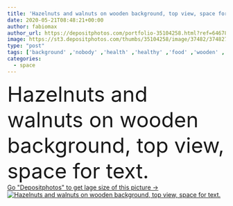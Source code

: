 ```yaml
---
title: 'Hazelnuts and walnuts on wooden background, top view, space for text.'
date: 2020-05-21T08:48:21+00:00
author: fabiomax
author_url: https://depositphotos.com/portfolio-35104258.html?ref=64678756
image: https://st3.depositphotos.com/thumbs/35104258/image/37482/374827532/api_thumb_450.jpg?forcejpeg=true
type: "post"
tags: ['background' ,'nobody' ,'health' ,'healthy' ,'food' ,'wooden' ,'protein' ,'diet' ,'plate' ,'breakfast' ,'snack' ,'whole' ,'vegetarian' ,'wood' ,'fiber' ,'hazelnuts' ,'above' ,'vegan' ,'walnuts' ,'pewter' ,'still life' ,'copy space' ,'top view' ,'dried fruit' ,'space for text' ,'rustic setting' ]
categories: 
  - space
---
```

<div aling="center">
            <font size="60"> Hazelnuts and walnuts on wooden background, top view, space for text.</font>   
</div>
<div>
    <a href='https://st3.depositphotos.com/thumbs/35104258/image/37482/374827532/api_thumb_450.jpg?forcejpeg=true?ref=64678756' target=_blank > Go "Depositphotos" to get lage size of this picture ->
        <img href='https://st3.depositphotos.com/thumbs/35104258/image/37482/374827532/api_thumb_450.jpg?forcejpeg=true?ref=64678756' src='https://st3.depositphotos.com/35104258/37482/i/950/depositphotos_374827532-stock-photo-hazelnuts-walnuts-wooden-background-top.jpg?forcejpeg=true' alt='Hazelnuts and walnuts on wooden background, top view, space for text.' >
    </a>
</div>
